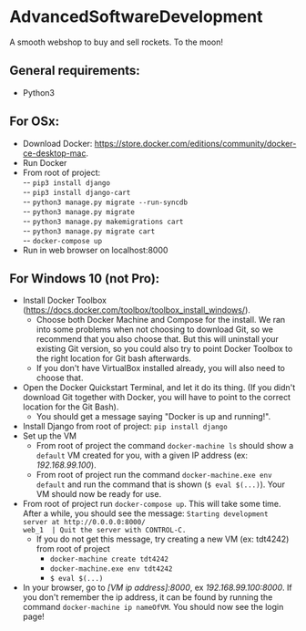 # AdvancedSoftwareDevelopment
A smooth webshop to buy and sell rockets. To the moon!

## General requirements:
- Python3

## For OSx:
- Download Docker: https://store.docker.com/editions/community/docker-ce-desktop-mac.
- Run Docker
- From root of project:  
-- `pip3 install django`  
-- `pip3 install django-cart`  
-- `python3 manage.py migrate --run-syncdb`  
-- `python3 manage.py migrate`  
-- `python3 manage.py makemigrations cart`  
-- `python3 manage.py migrate cart`  
-- `docker-compose up`  
- Run in web browser on localhost:8000

## For Windows 10 (not Pro):
* Install Docker Toolbox (https://docs.docker.com/toolbox/toolbox_install_windows/). 
  * Choose both Docker Machine and Compose for the install. We ran into some problems when not choosing to download Git, so we recommend that you also choose that. But this will uninstall your existing Git version, so you could also try to point Docker Toolbox to the right location for Git bash afterwards. 
  * If you don't have VirtualBox installed already, you will also need to choose that.
* Open the Docker Quickstart Terminal, and let it do its thing. (If you didn't download Git together with Docker, you will have to point to the correct location for the Git Bash). 
  * You should get a message saying "Docker is up and running!".
* Install Django from root of project: `pip install django`
* Set up the VM
  * From root of project the command `docker-machine ls` should show a `default` VM created for you, with a given IP address (ex: *192.168.99.100*). 
  * From root of project run the command `docker-machine.exe env default` and run the command that is shown (`$ eval $(...)`). Your VM should now be ready for use.
* From root of project run `docker-compose up`. This will take some time. After a while, you should see the message:
`Starting development server at http://0.0.0.0:8000/`  
`web_1  | Quit the server with CONTROL-C. `
  * If you do not get this message, try creating a new VM (ex: tdt4242) from root of project
    * `docker-machine create tdt4242` 
    * `docker-machine.exe env tdt4242`
    * `$ eval $(...)`
* In your browser, go to *[VM ip address]:8000*, ex *192.168.99.100:8000*. If you don't remember the ip address, it can be found by running the command `docker-machine ip nameOfVM`. You should now see the login page!
